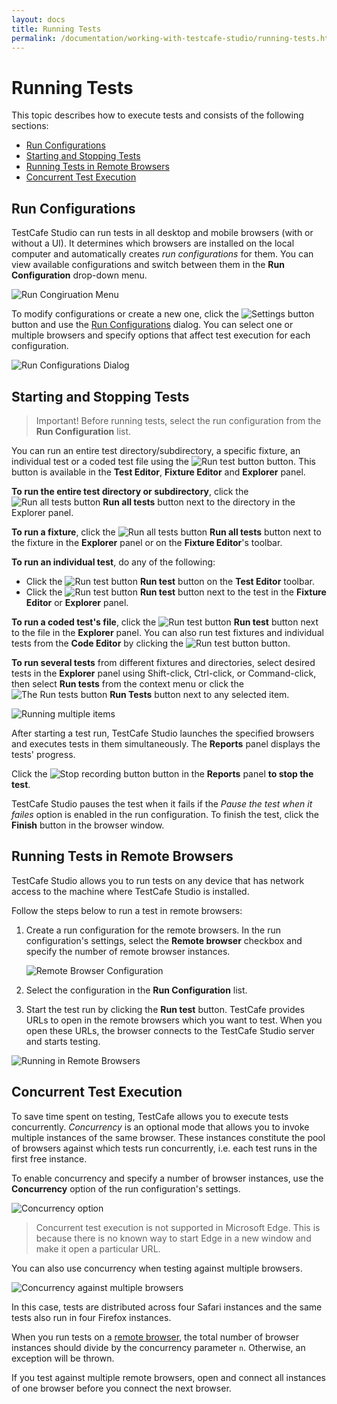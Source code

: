```yaml
---
layout: docs
title: Running Tests
permalink: /documentation/working-with-testcafe-studio/running-tests.html
---
```

# Running Tests

This topic describes how to execute tests and consists of the following sections:

* [Run Configurations](#run-configurations)
* [Starting and Stopping Tests](#starting-and-stopping-tests)
* [Running Tests in Remote Browsers](#running-tests-in-remote-browsers)
* [Concurrent Test Execution](#concurrent-test-execution)

## Run Configurations

TestCafe Studio can run tests in all desktop and mobile browsers (with or without a UI). It determines which browsers are installed on the local computer and automatically creates *run configurations* for them. You can view available configurations and switch between them in the **Run Configuration** drop-down menu.

![Run Congiruation Menu](../../images/working-with-testcafe-studio/run-configuration-list.png)

To modify configurations or create a new one, click the ![Settings button](../../images/working-with-testcafe-studio/settings-icon.png) button and use the [Run Configurations](../user-interface/run-configurations-dialog.md) dialog. You can select one or multiple browsers and specify options that affect test execution for each configuration.

![Run Configurations Dialog](../../images/working-with-testcafe-studio/run-configurations-dialog.png)

## Starting and Stopping Tests

> Important! Before running tests, select the run configuration from the **Run Configuration** list.

You can run an entire test directory/subdirectory, a specific fixture, an individual test or a coded test file using the ![Run test button](../../images/working-with-testcafe-studio/action-run-icon.png) button. This button is available in the **Test Editor**, **Fixture Editor** and **Explorer** panel.

**To run the entire test directory or subdirectory**, click the ![Run all tests button](../../images/working-with-testcafe-studio/action-run-icon.png) **Run all tests** button next to the directory in the Explorer panel.

**To run a fixture**, click the ![Run all tests button](../../images/working-with-testcafe-studio/action-run-icon.png) **Run all tests** button next to the fixture in the **Explorer** panel or on the **Fixture Editor**'s toolbar.

**To run an individual test**, do any of the following:

* Click the ![Run test button](../../images/working-with-testcafe-studio/action-run-icon.png) **Run test** button on the **Test Editor** toolbar.
* Click the ![Run test button](../../images/working-with-testcafe-studio/action-run-icon.png) **Run test** button next to the test in the **Fixture Editor** or **Explorer** panel.

**To run a coded test's file**, click the ![Run test button](../../images/working-with-testcafe-studio/action-run-icon.png) **Run test** button next to the file in the **Explorer** panel. You can also run test fixtures and individual tests from the **Code Editor** by clicking the ![Run test button](../../images/working-with-testcafe-studio/action-run-icon.png) button.

**To run several tests** from different fixtures and directories, select desired tests in the **Explorer** panel using Shift-click, Ctrl-click, or Command-click, then select **Run tests** from the context menu or click the ![The Run tests button](../../images/user-interface/context-menu/run-tests.png) **Run Tests** button next to any selected item.

![Running multiple items](../../images/user-interface/running-multiple-items.png)

After starting a test run, TestCafe Studio launches the specified browsers and executes tests in them simultaneously. The **Reports** panel displays the tests' progress.

Click the ![Stop recording button](../../images/working-with-testcafe-studio/stop-recording-icon.png) button in the **Reports** panel **to stop the test**.

TestCafe Studio pauses the test when it fails if the *Pause the test when it failes* option is enabled in the run configuration. To finish the test, click the **Finish** button in the browser window.

## Running Tests in Remote Browsers

TestCafe Studio allows you to run tests on any device that has network access to the machine where TestCafe Studio is installed.

Follow the steps below to run a test in remote browsers:

1. Create a run configuration for the remote browsers. In the run configuration's settings, select the **Remote browser** checkbox and specify the number of remote browser instances.

    ![Remote Browser Configuration](../../images/working-with-testcafe-studio/remote-browser-configuration.png)

2. Select the configuration in the **Run Configuration** list.
3. Start the test run by clicking the **Run test** button. TestCafe provides URLs to open in the remote browsers which you want to test. When you open these URLs, the browser connects to the TestCafe Studio server and starts testing.

![Running in Remote Browsers](../../images/working-with-testcafe-studio/running-in-remote-browsers.png)

## Concurrent Test Execution

To save time spent on testing, TestCafe allows you to execute tests concurrently. *Concurrency* is an optional mode that allows you to invoke multiple instances of the same browser. These instances constitute the pool of browsers against which tests run concurrently, i.e. each test runs in the first free instance.

To enable concurrency and specify a number of browser instances, use the **Concurrency** option of the run configuration's settings.

![Concurrency option](../../images/working-with-testcafe-studio/concurrency-option.png)

> Concurrent test execution is not supported in Microsoft Edge. This is because there is no known way to start Edge in a new window and make it open a particular URL.

You can also use concurrency when testing against multiple browsers.

![Concurrency against multiple browsers](../../images/working-with-testcafe-studio/concurrency-multiple-browsers.png)

In this case, tests are distributed across four Safari instances and the same tests also run in four Firefox instances.

When you run tests on a [remote browser](#running-tests-in-remote-browsers), the total number of browser instances should divide by the concurrency parameter `n`. Otherwise, an exception will be thrown.

If you test against multiple remote browsers, open and connect all instances of one browser before you connect the next browser.